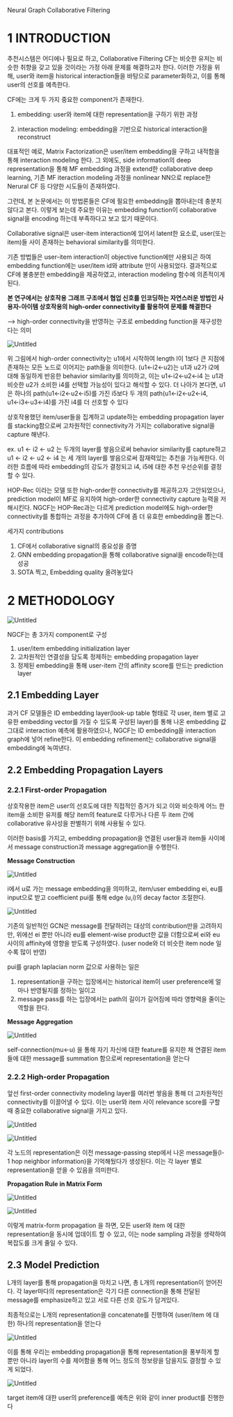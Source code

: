 Neural Graph Collaborative Filtering

# 1 INTRODUCTION

추천시스템은 어디에나 필요로 하고, Collaborative Filtering CF는 비슷한 유저는 비슷한 취향을 갖고 있을 것이라는 가정 아래 문제를 해결하고자 한다. 이러한 가정을 위해, user와 item을 historical interaction들을 바탕으로 parameter화하고, 이를 통해 user의 선호를 예측한다.

CF에는 크게 두 가지 중요한 component가 존재한다.

1) embedding: user와 item에 대한 representation을 구하기 위한 과정

2) interaction modeling: embedding을 기반으로 historical interaction을 reconstruct

대표적인 예로, Matrix Factorization은 user/item embedding을 구하고 내적함을 통해 interaction modeling 한다. 그 외에도, side information의 deep representation을 통해 MF embedding 과정을 extend한 collaborative deep learning, 기존 MF iteraction modeling 과정을 nonlinear NN으로 replace한 Nerural CF 등 다양한 시도들이 존재하였다.

그런데, 본 논문에서는 이 방법론들은 CF에 필요한 embedding을 뽑아내는데 충분치 않다고 본다. 이렇게 보는데 주요한 이유는 embedding function이 collaborative signal을 encoding 하는데 부족하다고 보고 있기 때문이다.

Collaborative signal은 user-item interaction에 있어서 latent한 요소로,  user(또는 item)들 사이 존재하는 behavioral similarity를 의미한다.

기존 방법들은 user-item interaction이 objective function에만 사용되곤 하여 embedding function에는 user/item id와 attribute 만이 사용되었다. 결과적으로 CF에 불충분한 embedding을 제공하였고, interaction modeling 함수에 의존적이게 된다.

**본 연구에서는** **상호작용 그래프 구조에서 협업 신호를 인코딩하는 자연스러운 방법인 사용자-아이템 상호작용의 high-order connectivity를 활용하여 문제를 해결한다**

—> high-order connectivity을 반영하는 구조로 embedding function을 재구성한다는 의미

![Untitled](../../assets/images/2024-03-08/Untitled.png)

위 그림에서 high-order connectivity는 u1에서 시작하여 length l이 1보다 큰 지점에 존재하는 모든 노드로 이어지는 path들을 의미한다. (u1←i2←u2)는 u1과 u2가 i2에 대해 동일하게 반응한 behavior similarity를 의미하고, 이는 u1←i2←u2←i4 는 u1과 비슷한 u2가 소비한 i4를 선택할 가능성이 있다고 해석할 수 있다. 더 나아가 본다면, u1은 하나의 path(u1←i2←u2←i5)를 가진 i5보다 두 개의 path(u1←i2←u2←i4, u1←i3←u3←i4)를 가진 i4를 더 선호할 수 있다 

상호작용했던 item/user들을 집계하고 update하는 embedding propagation layer를 stacking함으로써 고차원적인 connectivity가 가지는 collaborative signal을 capture 해낸다.

ex. u1 ← i2 ← u2 는 두개의 layer를 쌓음으로써 behavior similarity를 capture하고 u1 ← i2 ← u2 ← i4 는 세 개의 layer를 쌓음으로써 잠재력있는 추천을 가능케한다. 이러한 흐름에 따라 embedding의 강도가 결정되고 i4, i5에 대한 추천 우선순위를 결정할 수 있다.

HOP-Rec 이라는 모델 또한 high-order한 connectivity를 제공하고자 고안되었으나, prediction model이 MF로 유지하여 high-order한 connectivity capture 능력을 저해시킨다. NGCF는 HOP-Rec과는 다르게 prediction model에도 high-order한 connectivity를 통합하는 과정을 추가하여 CF에 좀 더 유효한 embedding을 뽑는다.

세가지 contributions

1. CF에서 collaborative signal의 중요성을 증명
2. GNN embedding propagation을 통해 collaborative signal을 encode하는데 성공
3. SOTA 찍고, Embedding quality 올려놓았다

# 2 METHODOLOGY

![Untitled](../../assets/images/2024-03-08/Untitled1.png)

NGCF는 총 3가지 component로 구성

1. user/item embedding initialization layer
2. 고차원적인 연결성을 담도록 정제하는 embedding propagation layer
3. 정제된 embedding을 통해 user-item 간의 affinity score를 만드는 prediction layer

## 2.1 Embedding Layer

과거 CF 모델들은 ID embedding layer(look-up table 형태로 각 user, item 별로 고유한 embedding vector를 가질 수 있도록 구성된 layer)를 통해 나온 embedding 값 그대로 interaction 예측에 활용하였으나, NGCF는 ID embedding을 interaction graph에 넣어 refine한다. 이 embedding refinement는 collaborative signal을 embedding에 녹여낸다.

## 2.2 Embedding Propagation Layers

### 2.2.1 First-order Propagation

상호작용한 item은 user의 선호도에 대한 직접적인 증거가 되고 이와 비슷하게 어느 한 item을 소비한 유저를 해당 item의 feature로 다루거나 다른 두 item 간에 collaborative 유사성을 판별하기 위해 사용될 수 있다.

이러한 basis를 가지고, embedding propagation을 연결된 user들과 item들 사이에서 message construction과 message aggregation을 수행한다.

**Message Construction**

![Untitled](../../assets/images/2024-03-08/Untitled2.png)

i에서 u로 가는 message embedding을 의미하고, item/user embedding ei, eu를 input으로 받고 coefficient pui를 통해 edge (u,i)의 decay factor 조절한다.

![Untitled](../../assets/images/2024-03-08/Untitled3.png)

기존의 일반적인 GCN은 message를 전달하려는 대상의 contribution만을 고려하지만, 위에선 ei 뿐만 아니라 eu를 element-wise product한 값을 더함으로써 ei와 eu 사이의 affinity에 영향을 받도록 구성하였다. (user node와 더 비슷한 item node 일 수록 많이 반영)

pui를 graph laplacian norm 값으로 사용하는 일은

1. representation을 구하는 입장에서는 historical item이 user preference에 얼마나 반영될지를 정하는 일이고
2. message pass를 하는 입장에서는 path의 길이가 길어짐에 따라 영향력을 줄이는 역할을 한다.

**Message Aggregation**

![Untitled](../../assets/images/2024-03-08/Untitled4.png)

self-connection(mu←u) 을 통해 자기 자신에 대한 feature를 유지한 채 연결된 item들에 대한 message를 summation 함으로써 representation을 얻는다 

### 2.2.2 High-order Propagation

앞선 first-order connectivity modeling layer를 여러번 쌓음을 통해 더 고차원적인 connectivity를 이끌어낼 수 있다. 이는 user와 item 사이 relevance score를 구할 때 중요한 collaborative signal을 가지고 있다.

![Untitled](../../assets/images/2024-03-08/Untitled5.png)

![Untitled](../../assets/images/2024-03-08/Untitled6.png)

각 노드의 representation은 이전 message-passing step에서 나온 message들(l-1 hop neighbor information)을 기억해뒀다가 생성된다. 이는 각 layer 별로 representation을 얻을 수 있음을 의미한다.

**Propagation Rule in Matrix Form**

![Untitled](../../assets/images/2024-03-08/Untitled7.png)

![Untitled](../../assets/images/2024-03-08/Untitled8.png)

이렇게 matrix-form propagation 을 하면, 모든 user와 item 에 대한 representation을 동시에 업데이트 할 수 있고, 이는 node sampling 과정을 생략하여 복잡도를 크게 줄일 수 있다.

## 2.3 Model Prediction

L개의 layer를 통해 propagation을 마치고 나면, 총 L개의 representation이 얻어진다. 각 layer마다의 representation은 각기 다른 connection을 통해 전달된 message를 emphasize하고 있고 서로 다른 선호 강도가 담겨있다.

최종적으로는 L개의 representation을 concatenate를 진행하여 (user/item 에 대한) 하나의 representation을 얻는다

![Untitled](../../assets/images/2024-03-08/Untitled9.png)

이를 통해 우리는 embedding propagation을 통해 representation을 풍부하게 할 뿐만 아니라 layer의 수를 제어함을 통해 어느 정도의 정보량을 담을지도 결정할 수 있게 되었다.

![Untitled](../../assets/images/2024-03-08/Untitled10.png)

target item에 대한 user의 preference를 예측은 위와 같이 inner product를 진행한다